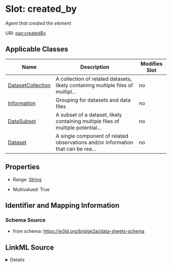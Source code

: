 

# Slot: created_by


_Agent that created the element_



URI: [pav:createdBy](http://purl.org/pav/createdBy)



<!-- no inheritance hierarchy -->





## Applicable Classes

| Name | Description | Modifies Slot |
| --- | --- | --- |
| [DatasetCollection](DatasetCollection.md) | A collection of related datasets, likely containing multiple files of multipl... |  no  |
| [Information](Information.md) | Grouping for datasets and data files |  no  |
| [DataSubset](DataSubset.md) | A subset of a dataset, likely containing multiple files of multiple potential... |  no  |
| [Dataset](Dataset.md) | A single component of related observations and/or information that can be rea... |  no  |







## Properties

* Range: [String](String.md)

* Multivalued: True





## Identifier and Mapping Information







### Schema Source


* from schema: https://w3id.org/bridge2ai/data-sheets-schema




## LinkML Source

<details>
```yaml
name: created_by
description: Agent that created the element
from_schema: https://w3id.org/bridge2ai/data-sheets-schema
rank: 1000
slot_uri: pav:createdBy
multivalued: true
alias: created_by
domain_of:
- Information
range: string

```
</details>